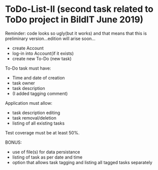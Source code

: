 # ToDo-List-II (second task related to ToDo project in BildIT June 2019)

Reminder: code looks so ugly(but it works) and that means that this is preliminary version...edition will arise soon...

- create Account
- log-in into Account(if it exists)
- create new To-Do (new task)

To-Do task must have:
- Time and date of creation
- task owner
- task description
- (I added tagging comment)

Application must allow:
- task description editing
- task removal/deletion
- listing of all existing tasks

Test coverage must be at least 50%.

BONUS:
- use of file(s) for data persistance
- listing of task as per date and time
- option that allows task tagging and listing all tagged tasks separately
